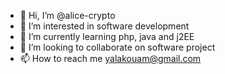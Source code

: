- 👋 Hi, I’m @alice-crypto
- 👀 I’m interested in software development
- 🌱 I’m currently learning php, java and j2EE
- 💞️ I’m looking to collaborate on software project
- 📫 How to reach me yalakouam@gmail.com

<!---
alice-crypto/alice-crypto is a ✨ special ✨ repository because its `README.md` (this file) appears on your GitHub profile.
You can click the Preview link to take a look at your changes.
--->
